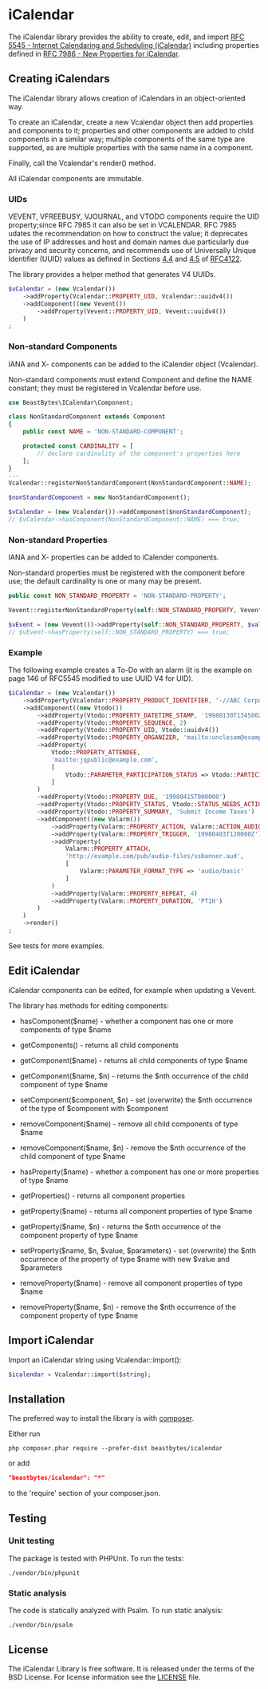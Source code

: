 # iCalendar
The iCalendar library provides the ability to create, edit, and import [RFC 5545 - Internet Calendaring and Scheduling (iCalendar)](https://datatracker.ietf.org/doc/html/rfc5545)
including properties defined in [RFC 7986 - New Properties for iCalendar](https://datatracker.ietf.org/doc/html/rfc7986).

## Creating iCalendars
The iCalendar library allows creation of iCalendars in an object-oriented way.

To create an iCalendar, create a new Vcalendar object then add properties and components to it; properties and other components are added to child components in a similar way; multiple components of the same type are supported, as are multiple properties with the same name in a component.

Finally, call the Vcalendar's render() method.

All iCalendar components are immutable.

### UIDs
VEVENT, VFREEBUSY, VJOURNAL, and VTODO components require the UID property;since RFC 7985 it can also be set in VCALENDAR. RFC 7985 udates the recommendation on how to construct the value; it deprecates the use of IP addresses and host and domain names due particularly due privacy and security concerns, and recommends use of Universally Unique Identifier (UUID) values as defined in Sections [4.4](https://datatracker.ietf.org/doc/html/rfc4122#section-4.4) and [4.5](https://datatracker.ietf.org/doc/html/rfc4122#section-4.5) of [RFC4122](https://datatracker.ietf.org/doc/html/rfc4122). 

The library provides a helper method that generates V4 UUIDs.

```php
$vCalendar = (new Vcalendar())
    ->addProperty(Vcalendar::PROPERTY_UID, Vcalendar::uuidv4())
    ->addComponent((new Vevent())
        ->addProperty(Vevent::PROPERTY_UID, Vevent::uuidv4())
    )
;
```

### Non-standard Components
IANA and X- components can be added to the iCalender object (Vcalendar).

Non-standard components must extend Component and define the NAME constant; they must be registered in Vcalendar before use.

```php
use BeastBytes\ICalendar\Component;

class NonStandardComponent extends Component
{
    public const NAME = 'NON-STANDARD-COMPONENT';

    protected const CARDINALITY = [
        // declare cardinality of the component's properties here
    ];
}
---
Vcalendar::registerNonStandardComponent(NonStandardComponent::NAME);

$nonStandardComponent = new NonStandardComponent();

$vCalendar = (new Vcalendar())->addComponent($nonStandardComponent);
// $vCalendar->hasComponent(NonStandardComponent::NAME) === true;
```

### Non-standard Properties
IANA and X- properties can be added to iCalender components.

Non-standard properties must be registered with the component before use; the default cardinality is one or many may be present.

```php
public const NON_STANDARD_PROPERTY = 'NON-STANDARD-PROPERTY';

Vevent::registerNonStandardProperty(self::NON_STANDARD_PROPERTY, Vevent::CARDINALITY_ONE_MAY);

$vEvent = (new Vevent())->addProperty(self::NON_STANDARD_PROPERTY, $value);
// $vEvent->hasProperty(self::NON_STANDARD_PROPERTY) === true;
```

### Example
The following example creates a To-Do with an alarm (it is the example on page 146 of RFC5545 modified to use UUID V4 for UID).

```php
$iCalendar = (new Vcalendar())
    ->addProperty(Vcalendar::PROPERTY_PRODUCT_IDENTIFIER, '-//ABC Corporation//NONSGML My Product//EN')
    ->addComponent((new Vtodo())
        ->addProperty(Vtodo::PROPERTY_DATETIME_STAMP, '19980130T134500Z')
        ->addProperty(Vtodo::PROPERTY_SEQUENCE, 2)
        ->addProperty(Vtodo::PROPERTY_UID, Vtodo::uuidv4())
        ->addProperty(Vtodo::PROPERTY_ORGANIZER, 'mailto:unclesam@example.com')
        ->addProperty(
            Vtodo::PROPERTY_ATTENDEE,
            'mailto:jqpublic@example.com',
            [
                Vtodo::PARAMETER_PARTICIPATION_STATUS => Vtodo::PARTICIPANT_ACCEPTED
            ]
        )
        ->addProperty(Vtodo::PROPERTY_DUE, '19980415T000000')
        ->addProperty(Vtodo::PROPERTY_STATUS, Vtodo::STATUS_NEEDS_ACTION)
        ->addProperty(Vtodo::PROPERTY_SUMMARY, 'Submit Income Taxes')
        ->addComponent((new Valarm())
            ->addProperty(Valarm::PROPERTY_ACTION, Valarm::ACTION_AUDIO)
            ->addProperty(Valarm::PROPERTY_TRIGGER, '19980403T120000Z')
            ->addProperty(
                Valarm::PROPERTY_ATTACH,
                'http://example.com/pub/audio-files/ssbanner.aud',
                [
                    Valarm::PARAMETER_FORMAT_TYPE => 'audio/basic'
                ]
            )
            ->addProperty(Valarm::PROPERTY_REPEAT, 4)
            ->addProperty(Valarm::PROPERTY_DURATION, 'PT1H')
        )
    )
    ->render()
;
```

See tests for more examples.

## Edit iCalendar
iCalendar components can be edited, for example when updating a Vevent.

The library has methods for editing components:

* hasComponent($name) - whether a component has one or more components of type $name
* getComponents() - returns all child components
* getComponent($name) - returns all child components of type $name
* getComponent($name, $n) - returns the $nth occurrence of the child component of type $name
* setComponent($component, $n) - set (overwrite) the $nth occurrence of the type of $component with $component
* removeComponent($name) - remove all child components of type $name
* removeComponent($name, $n) - remove the $nth occurrence of the child component of type $name

* hasProperty($name) - whether a component has one or more properties of type $name
* getProperties() - returns all component properties
* getProperty($name) - returns all component properties of type $name
* getProperty($name, $n) - returns the $nth occurrence of the component property of type $name
* setProperty($name, $n, $value, $parameters) - set (overwrite) the $nth occurrence of the property of type $name with new $value and $parameters
* removeProperty($name) - remove all component properties of type $name
* removeProperty($name, $n) - remove the $nth occurrence of the component property of type $name

## Import iCalendar
Import an iCalendar string using Vcalendar::import():

```php
$icalendar = Vcalendar::import($string);
```

## Installation
The preferred way to install the library is with [composer](http://getcomposer.org/download/).

Either run

```
php composer.phar require --prefer-dist beastbytes/icalendar
```

or add

```json
"beastbytes/icalendar": "*"
```

to the 'require' section of your composer.json.

## Testing
### Unit testing
The package is tested with PHPUnit. To run the tests:

```
./vendor/bin/phpunit
```

### Static analysis
The code is statically analyzed with Psalm. To run static analysis:

```
./vendor/bin/psalm
```

## License
The iCalendar Library is free software. It is released under the terms of the BSD License. For license information see the [LICENSE](LICENSE.md) file.
